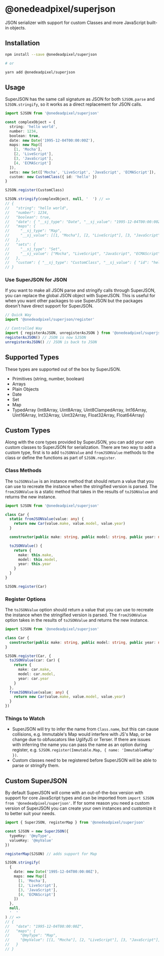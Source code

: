 # @onedeadpixel/superjson

JSON serializer with support for custom Classes and more JavaScript built-in objects.

## Installation

```bash
npm install --save @onedeadpixel/superjson

# or

yarn add @onedeadpixel/superjson
```

## Usage

SuperJSON has the same call signature as JSON for both `SJSON.parse` and `SJSON.stringify`, so it works as a direct replacement for JSON calls.

```typescript
import SJSON from '@onedeadpixel/superjson'

const complexObject = {
  string: 'hello world',
  number: 1234,
  boolean: true,
  date: new Date('1995-12-04T00:00:00Z'),
  maps: new Map([
    [1, 'Mocha'],
    [2, 'LiveScript'],
    [3, 'JavaScript'],
    [4, 'ECMAScript']
  ]),
  sets: new Set(['Mocha', 'LiveScript', 'JavaScript', 'ECMAScript']),
  custom: new CustomClass({ id: 'hello' })
}

SJSON.register(CustomClass)

SJSON.stringify(complexObject, null, '  ') // =>
// {
//   "string": "hello world",
//   "number": 1234,
//   "boolean": true,
//   "date": { "__sj_type": "Date", "__sj_value": "1995-12-04T00:00:00Z" },
//   "maps": {
//     "__sj_type": "Map",
//     "__sj_value": [[1, "Mocha"], [2, "LiveScript"], [3, "JavaScript"], [4, "ECMAScript"]]
//   },
//   "sets": {
//     "__sj_type": "Set",
//     "__sj_value": ["Mocha", "LiveScript", "JavaScript", "ECMAScript"]
//   },
//   "custom": { "__sj_type": "CustomClass", "__sj_value": { "id": "hello" } }
// }
```

### Use SuperJSON for JSON

If you want to make all JSON parse and stringify calls through SuperJSON, you can replace the global JSON object with SuperJSON. This is useful for when you want other packages to use SuperJSON but the packages doesn't have direct support for SuperJSON.

```typescript
// Quick Way
import '@onedeadpixel/superjson/register'

// Controlled Way
import { registerAsJSON, unregisterAsJSON } from '@onedeadpixel/superjson'
registerAsJSON() // JSON is now SJSON
unregisterAsJSON() // JSON is back to JSON
```

## Supported Types

These types are supported out of the box by SuperJSON.

- Primitives (string, number, boolean)
- Arrays
- Plain Objects
- Date
- Set
- Map
- TypedArray (Int8Array, Uint8Array, Uint8ClampedArray, Int16Array, Uint16Array, Int32Array, Uint32Array, Float32Array, Float64Array)

## Custom Types

Along with the core types provided by SuperJSON, you can add your own custom classes to SuperJSON for serialization. There are two way to add a custom type, first is to add `toJSONValue` and `fromJSONValue` methods to the class or define the functions as part of `SJSON.register`.

### Class Methods

The `toJSONValue` is an instance method that should return a value that you can use to recreate the instance when the stringified version is parsed. The `fromJSONValue` is a static method that takes in the results of `toJSONValue` and returns the new instance.

```typescript
import SJSON from '@onedeadpixel/superjson'

class Car {
  static fromJSONValue(value: any) {
    return new Car(value.make, value.model, value.year)
  }

  constructor(public make: string, public model: string, public year: number) {}

  toJSONValue() {
    return {
      make: this.make,
      model: this.model,
      year: this.year
    }
  }
}

SJSON.register(Car)
```

### Register Options

The `toJSONValue` option should return a value that you can use to recreate the instance when the stringified version is parsed. The `fromJSONValue` option takes in the results of `toJSONValue` and returns the new instance.

```typescript
import SJSON from '@onedeadpixel/superjson'

class Car {
  constructor(public make: string, public model: string, public year: number) {}
}

SJSON.register(Car, {
  toJSONValue(car: Car) {
    return {
      make: car.make,
      model: car.model,
      year: car.year
    }
  },
  fromJSONValue(value: any) {
    return new Car(value.make, value.model, value.year)
  }
})
```

### Things to Watch

- SuperJSON will try to infer the name from `Class.name`, but this can cause collisions, e.g. Immutable's Map would interfere with JS's Map, or be change due to obfuscators like UglifyJS or Terser. If there are issues with inferring the name you can pass the name as an option during register, e.g. `SJSON.register(Immutable.Map, { name: 'Immutable#Map' })`.
- Custom classes need to be registered before SuperJSON will be able to parse or stringify them.

## Custom SuperJSON

By default SuperJSON will come with an out-of-the-box version with support for core JavaScript types and can be imported from `import SJSON from '@onedeadpixel/superjson'`. If for some reason you need a custom version of SuperJSON you can create your own instances and customize it to better suit your needs.

```typescript
import { SuperJSON, registerMap } from '@onedeadpixel/superjson'

const SJSON = new SuperJSON({
  typeKey: '@myType',
  valueKey: '@myValue'
})

registerMap(SJSON) // adds support for Map

SJSON.stringify(
  {
    date: new Date('1995-12-04T00:00:00Z'),
    maps: new Map([
      [1, 'Mocha'],
      [2, 'LiveScript'],
      [3, 'JavaScript'],
      [4, 'ECMAScript']
    ])
  },
  null,
  '  '
) // =>
// {
//   "date": "1995-12-04T00:00:00Z",
//   "maps": {
//     "@myType": "Map",
//     "@myValue": [[1, "Mocha"], [2, "LiveScript"], [3, "JavaScript"], [4, "ECMAScript"]]
//   }
// }
```

